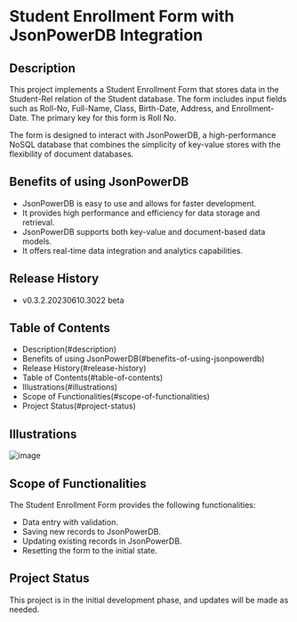 # Student Enrollment Form with JsonPowerDB Integration

## Description
This project implements a Student Enrollment Form that stores data in the Student-Rel relation of the Student database. The form includes input fields such as Roll-No, Full-Name, Class, Birth-Date, Address, and Enrollment-Date. The primary key for this form is Roll No.

The form is designed to interact with JsonPowerDB, a high-performance NoSQL database that combines the simplicity of key-value stores with the flexibility of document databases.

## Benefits of using JsonPowerDB
- JsonPowerDB is easy to use and allows for faster development.
- It provides high performance and efficiency for data storage and retrieval.
- JsonPowerDB supports both key-value and document-based data models.
- It offers real-time data integration and analytics capabilities.

## Release History
- v0.3.2.20230610.3022 beta

## Table of Contents
- Description(#description)
- Benefits of using JsonPowerDB(#benefits-of-using-jsonpowerdb)
- Release History(#release-history)
- Table of Contents(#table-of-contents)
- Illustrations(#illustrations)
- Scope of Functionalities(#scope-of-functionalities)
- Project Status(#project-status)

## Illustrations
![image](https://github.com/musugukavya/JsonPowerDB-Student_Enrollment_Form/assets/105715049/ae9091ed-1c00-4b31-bc10-ed61a7974fb1)


## Scope of Functionalities
The Student Enrollment Form provides the following functionalities:
- Data entry with validation.
- Saving new records to JsonPowerDB.
- Updating existing records in JsonPowerDB.
- Resetting the form to the initial state.

## Project Status
This project is in the initial development phase, and updates will be made as needed.

